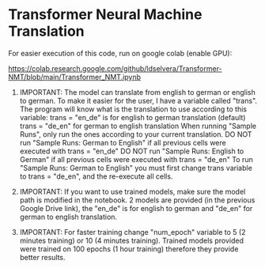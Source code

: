 # Transformer Neural Machine Translation

For easier execution of this code, run on google colab (enable GPU):

https://colab.research.google.com/github/ldselvera/Transformer-NMT/blob/main/Transformer_NMT.ipynb


1. IMPORTANT: The model can translate from english to german or english to german. 
To make it easier for the user, I have a variable called "trans". 
The program will know what is the translation to use according to this variable:
trans = "en_de" is for english to german translation (default)
trans = "de_en" for german to english translation
When running "Sample Runs", only run the ones according to your current translation. 
DO NOT run "Sample Runs: German to English" if all previous cells were executed with trans = "en_de" 
DO NOT run "Sample Runs: English to German" if all previous cells were executed with trans = "de_en"
To run "Sample Runs: German to English" you must first change trans variable to trans = "de_en", and the re-execute all cells.

2. IMPORTANT: If you want to use trained models, make sure the model path is modified in the notebook.
2 models are provided (in the previous Google Drive link), the "en_de" is for english to german and "de_en" for german to english translation.

3. IMPORTANT: For faster training change "num_epoch" variable to 5 (2 minutes training) or 10 (4 minutes training).
Trained models provided were trained on 100 epochs (1 hour training) therefore they provide better results.

